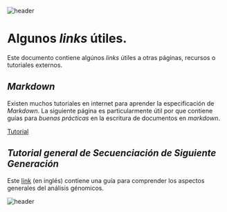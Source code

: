 
![header](/Tutoriales-IFC/assets/header.png)





























# Algunos *links* útiles.

Este documento contiene algúnos *links* útiles a otras páginas, recursos
o tutoriales externos.

## *Markdown*

Existen muchos tutoriales en internet para aprender la especificación de
*Markdown*. La siguiente página es particularmente útil por que contiene
guías para *buenas prácticas* en la escritura de documentos en *markdown*.

[Tutorial](https://www.markdownguide.org/basic-syntax/)

## *Tutorial general de Secuenciación de Siguiente Generación*

Este [link](http://homer.ucsd.edu/homer/basicTutorial/index.html) (en inglés) contiene una guía para comprender los aspectos generales del análisis génomicos.















![header](/Tutoriales-IFC/assets/header.png)

